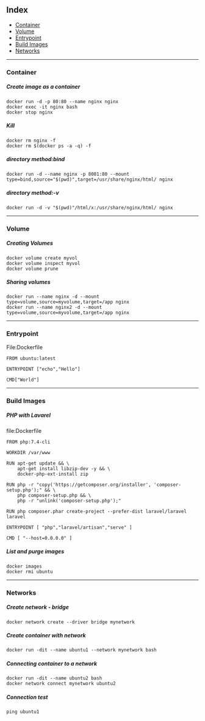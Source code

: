 ## Index
- [Container](#container)
- [Volume](#volume)
- [Entrypoint](#entrypoint)
- [Build Images](#build-images)
- [Networks](#networks)
---
### Container
##### Create image as a container
```.dockerfile
docker run -d -p 80:80 --name nginx nginx
docker exec -it nginx bash
docker stop nginx
```
##### Kill
```.dockerfile
docker rm nginx -f
docker rm $(docker ps -a -q) -f
```
##### directory method:bind
```.dockerfile
docker run -d --name nginx -p 8081:80 --mount type=bind,source="$(pwd)",target=/usr/share/nginx/html/ nginx
```
##### directory method:-v
```.dockerfile
docker run -d -v "$(pwd)"/html/x:/usr/share/nginx/html/ nginx
```
---
### Volume
##### Creating Volumes
```.dockerfile
docker volume create myvol
docker volume inspect myvol
docker volume prune
```
##### Sharing volumes
```.dockerfile
docker run --name nginx -d --mount type=volume,source=myvolume,target=/app nginx
docker run --name nginx2 -d --mount type=volume,source=myvolume,target=/app nginx
```
---
### Entrypoint
File:Dockerfile
```.dockerfile
FROM ubuntu:latest

ENTRYPOINT ["echo","Hello"]

CMD["World"]
```
---
### Build Images
##### PHP with Lavarel
file:Dockerfile
```.dockerfile
FROM php:7.4-cli

WORKDIR /var/www

RUN apt-get update && \
    apt-get install libzip-dev -y && \
    docker-php-ext-install zip

RUN php -r "copy('https://getcomposer.org/installer', 'composer-setup.php');" && \
    php composer-setup.php && \
    php -r "unlink('composer-setup.php');"

RUN php composer.phar create-project --prefer-dist laravel/laravel laravel

ENTRYPOINT [ "php","laravel/artisan","serve" ]

CMD [ "--host=0.0.0.0" ]
```
##### List and purge images
```.dockerfile
docker images
docker rmi ubuntu
```
---
### Networks
##### Create network - bridge
```.dockerfile
docker network create --driver bridge mynetwork
```
##### Create container with network
```.dockerfile
docker run -dit --name ubuntu1 --network mynetwork bash
```
##### Connecting container to a network
```.dockerfile
docker run -dit --name ubuntu2 bash
docker network connect mynetwork ubuntu2
```
##### Connection test 
```.dockerfile
ping ubuntu1
```

